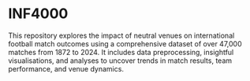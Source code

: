 # INF4000
This repository explores the impact of neutral venues on international football match outcomes using a comprehensive dataset of over 47,000 matches from 1872 to 2024. It includes data preprocessing, insightful visualisations, and analyses to uncover trends in match results, team performance, and venue dynamics.
